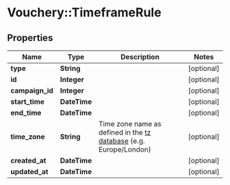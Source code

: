 # Vouchery::TimeframeRule

## Properties
Name | Type | Description | Notes
------------ | ------------- | ------------- | -------------
**type** | **String** |  | [optional] 
**id** | **Integer** |  | [optional] 
**campaign_id** | **Integer** |  | [optional] 
**start_time** | **DateTime** |  | [optional] 
**end_time** | **DateTime** |  | [optional] 
**time_zone** | **String** | Time zone name as defined in the [tz database](http://www.iana.org/time-zones) (e.g. Europe/London) | [optional] 
**created_at** | **DateTime** |  | [optional] 
**updated_at** | **DateTime** |  | [optional] 


